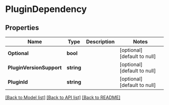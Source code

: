# PluginDependency

## Properties
Name | Type | Description | Notes
------------ | ------------- | ------------- | -------------
**Optional** | **bool** |  | [optional] [default to null]
**PluginVersionSupport** | **string** |  | [optional] [default to null]
**PluginId** | **string** |  | [optional] [default to null]

[[Back to Model list]](../README.md#documentation-for-models) [[Back to API list]](../README.md#documentation-for-api-endpoints) [[Back to README]](../README.md)


